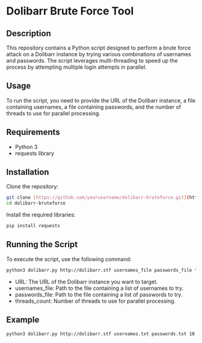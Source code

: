 # Dolibarr Brute Force Tool
## Description
This repository contains a Python script designed to perform a brute force attack on a Dolibarr instance by trying various combinations of usernames and passwords. The script leverages multi-threading to speed up the process by attempting multiple login attempts in parallel.

## Usage
To run the script, you need to provide the URL of the Dolibarr instance, a file containing usernames, a file containing passwords, and the number of threads to use for parallel processing.

## Requirements
 - Python 3
 - requests library

## Installation
Clone the repository:

```sh
git clone [https://github.com/yourusername/dolibarr-bruteforce.git](https://github.com/st3rv04ka/dolibarr-bruteforce)
cd dolibarr-bruteforce
```
Install the required libraries:

```sh
pip install requests
```

## Running the Script
To execute the script, use the following command:

```sh
python3 dolibarr.py http://dolibarr.stf usernames_file passwords_file threads_count
```
 - URL: The URL of the Dolibarr instance you want to target.
 - usernames_file: Path to the file containing a list of usernames to try.
 - passwords_file: Path to the file containing a list of passwords to try.
 - threads_count: Number of threads to use for parallel processing.

## Example
```sh
python3 dolibarr.py http://dolibarr.stf usernames.txt passwords.txt 10
```
